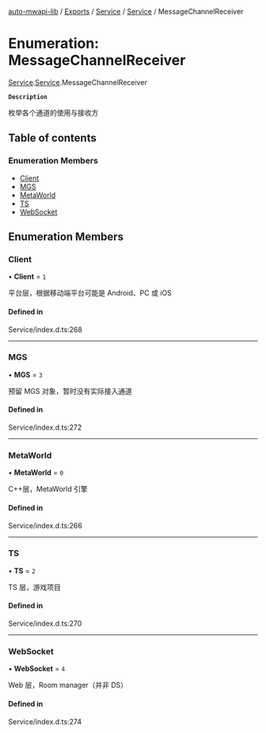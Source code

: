 [auto-mwapi-lib](../README.md) / [Exports](../modules.md) / [Service](../modules/Service.md) / [Service](../modules/Service.Service.md) / MessageChannelReceiver

# Enumeration: MessageChannelReceiver

[Service](../modules/Service.md).[Service](../modules/Service.Service.md).MessageChannelReceiver

**`Description`**

枚举各个通道的使用与接收方

## Table of contents

### Enumeration Members

- [Client](Service.Service.MessageChannelReceiver.md#client)
- [MGS](Service.Service.MessageChannelReceiver.md#mgs)
- [MetaWorld](Service.Service.MessageChannelReceiver.md#metaworld)
- [TS](Service.Service.MessageChannelReceiver.md#ts)
- [WebSocket](Service.Service.MessageChannelReceiver.md#websocket)

## Enumeration Members

### Client

• **Client** = `1`

平台层，根据移动端平台可能是 Android、PC 或 iOS

#### Defined in

Service/index.d.ts:268

---

### MGS

• **MGS** = `3`

预留 MGS 对象，暂时没有实际接入通道

#### Defined in

Service/index.d.ts:272

---

### MetaWorld

• **MetaWorld** = `0`

C++层，MetaWorld 引擎

#### Defined in

Service/index.d.ts:266

---

### TS

• **TS** = `2`

TS 层，游戏项目

#### Defined in

Service/index.d.ts:270

---

### WebSocket

• **WebSocket** = `4`

Web 层，Room manager（并非 DS）

#### Defined in

Service/index.d.ts:274
